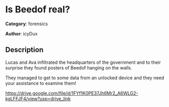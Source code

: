 # Is Beedof real?


**Category**: forensics

**Author**: icyDux

## Description

Lucas and Ava infiltrated the headquarters of the government and to their surprise they found posters of Beedof hanging on the walls.

They managed to get to some data from an unlocked device and they need your assistance to examine them!

https://drive.google.com/file/d/1FYf1K0PE37Jh6Mr2_A6WLG2-kgLFFJF4/view?usp=drive_link


